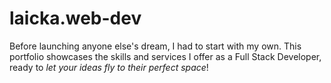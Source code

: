 # laicka.web-dev
Before launching anyone else's dream, I had to start with my own. This portfolio showcases the skills and services I offer as a Full Stack Developer, ready to _let your ideas fly to their perfect space_!

